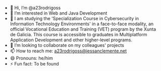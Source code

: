 - 👋 Hi, I’m @a23rodrigoss
- 👀 I’m interested in Web and Java Development
- 🌱 I am studying the 'Specialization Course in Cybersecurity in Information Technology Environments' in a face-to-face modality, an official Vocational Education and Training (VET) program by the Xunta de Galicia. This course is accessible to graduates in Multiplatform Application Development and other higher-level programs.
- 💞️ I’m looking to collaborate on my colleagues' projects
- 📫 How to reach me: a23rodrigoss@iessanclemente.net
- 😄 Pronouns: he/him
- ⚡ Fun fact: To be found

<!---
a23rodrigoss/a23rodrigoss is a ✨ special ✨ repository because its `README.md` (this file) appears on your GitHub profile.
You can click the Preview link to take a look at your changes.
--->

